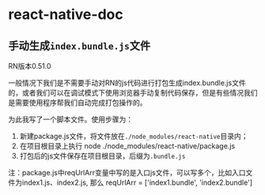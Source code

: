 # react-native-doc
## 手动生成`index.bundle.js`文件
RN版本0.51.0

一般情况下我们是不需要手动对RN的js代码进行打包生成index.bundle.js文件的，或者我们可以在调试模式下使用浏览器手动复制代码保存，但是有些情况我们是需要使用程序帮我们自动完成打包操作的。

为此我写了一个脚本文件。使用步骤为：
1. 新建package.js文件，将文件放在`./node_modules/react-native`目录内；
2. 在项目根目录上执行 node ./node_modules/react-native/package.js
3. 打包后的js文件保存在项目根目录，后缀为`.bundle.js`

注：package.js中reqUrlArr变量中写的是入口js文件，可以写多个，比如入口文件为index1.js、index2.js,
    那么 reqUrlArr = ['index1.bundle', 'index2.bundle']

